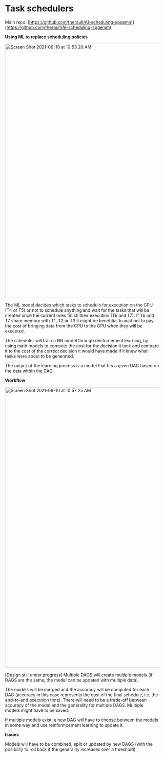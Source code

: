 # Task schedulers

Main repo: [https://github.com/therault/AI-scheduling-spgemm](https://github.com/therault/AI-scheduling-spgemm)

**Using ML to replace scheduling policies**

<img width="830" alt="Screen Shot 2021-09-10 at 10 53 20 AM" src="https://user-images.githubusercontent.com/16229479/132873446-4c6c169c-fa79-4f87-bc5b-63ba34b0a9b3.png">


The ML model decides which tasks to schedule for execution on the GPU (T4 or T5) or not to schedule anything and wait for the tasks that will be created once the current ones finish their execution (T6 and T7). If T6 and T7 share memory with T1, T2 or T3 it might be benefitial to wait not to pay the cost of bringing data from the CPU to the GPU when they will be executed.

The scheduler will train a NN model through reinforcement learning, by using math models to compute the cost for the decision it took and compare it to the cost of the correct decision it would have made if it knew what tasks were about to be generated.

The output of the learning process is a model that fits a given DAG based on the data within the DAG.

**Workflow**

<img width="916" alt="Screen Shot 2021-09-10 at 10 57 25 AM" src="https://user-images.githubusercontent.com/16229479/132874053-2dff4055-9974-413b-9de7-c61993769ade.png">

[Design still under progress] 
Multiple DAGS will create multiple models (if DAGS are the same, the model can be updated with multiple data). 

The models will be merged and the accuracy will be computed for each DAG (accuracy in this case represents the cost of the final schedule, i.e. the end-to-end execution time). There will need to be a trade-off between accuracy of the model and the generality for multiple DAGS. Multiple models might have to be saved.

If multiple models exist, a new DAG will have to choose between the models in some way and use reinformcement learning to update it.

**Issues**

Models will have to be combined, split or updated by new DAGS (with the posibility to roll back if the generality increases over a threshold)
